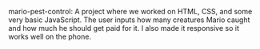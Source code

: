 mario-pest-control: A project where we worked on HTML, CSS, and some very basic JavaScript. The user inputs how many creatures Mario caught and how much he should get paid for it. I also made it responsive so it works well on the phone.
